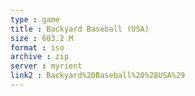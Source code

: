 ```yaml
---
type : game
title : Backyard Baseball (USA)
size : 603.2 M
format : iso
archive : zip
server : myrient
link2 : Backyard%20Baseball%20%28USA%29
---
```

